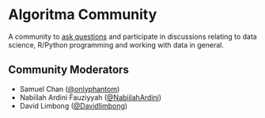 # Algoritma Community

A community to [ask questions](https://github.com/teamalgoritma/community/discussions) and participate in discussions relating to data science, R/Python programming and working with data in general.

## Community Moderators 

- Samuel Chan ([@onlyphantom](https://github.com/onlyphantom))
- Nabiilah Ardini Fauziyyah ([@NabiilahArdini](https://github.com/NabiilahArdini))
- David Limbong ([@Davidlimbong](https://github.com/Davidlimbong))
